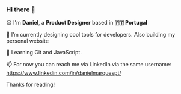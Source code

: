 ### Hi there 👋


😃 I'm **Daniel**, a **Product Designer** based in **🇵🇹 Portugal**

🔭 I’m currently designing cool tools for developers. Also building my personal website

🌱 Learning Git and JavaScript.

📫 For now you can reach me via LinkedIn via the same username: https://www.linkedin.com/in/danielmarquespt/

Thanks for reading!
